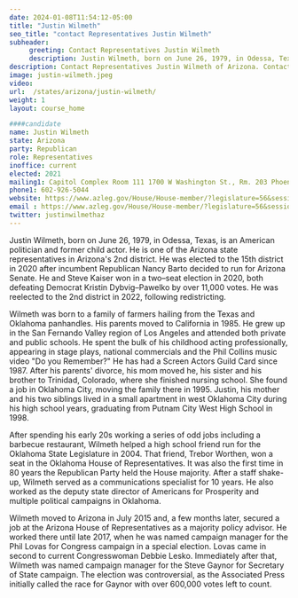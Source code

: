 ```yaml
---
date: 2024-01-08T11:54:12-05:00
title: "Justin Wilmeth"
seo_title: "contact Representatives Justin Wilmeth"
subheader:
     greeting: Contact Representatives Justin Wilmeth
     description: Justin Wilmeth, born on June 26, 1979, in Odessa, Texas, is an American politician and former child actor. He is one of the Arizona state representatives in Arizona's 2nd district.
description: Contact Representatives Justin Wilmeth of Arizona. Contact information for Justin Wilmeth includes email address, phone number, and mailing address.
image: justin-wilmeth.jpeg
video:
url:  /states/arizona/justin-wilmeth/
weight: 1
layout: course_home

####candidate
name: Justin Wilmeth
state: Arizona
party: Republican
role: Representatives
inoffice: current
elected: 2021
mailing1: Capitol Complex Room 111 1700 W Washington St., Rm. 203 Phoenix, AZ 85007-2890
phone1: 602-926-5044
website: https://www.azleg.gov/House/House-member/?legislature=56&session=128&legislator=2205/
email : https://www.azleg.gov/House/House-member/?legislature=56&session=128&legislator=2205/
twitter: justinwilmethaz
---
```


Justin Wilmeth, born on June 26, 1979, in Odessa, Texas, is an American politician and former child actor. He is one of the Arizona state representatives in Arizona's 2nd district. He was elected to the 15th district in 2020 after incumbent Republican Nancy Barto decided to run for Arizona Senate. He and Steve Kaiser won in a two–seat election in 2020, both defeating Democrat Kristin Dybvig–Pawelko by over 11,000 votes. He was reelected to the 2nd district in 2022, following redistricting.

Wilmeth was born to a family of farmers hailing from the Texas and Oklahoma panhandles. His parents moved to California in 1985. He grew up in the San Fernando Valley region of Los Angeles and attended both private and public schools. He spent the bulk of his childhood acting professionally, appearing in stage plays, national commercials and the Phil Collins music video "Do you Remember?" He has had a Screen Actors Guild Card since 1987. After his parents' divorce, his mom moved he, his sister and his brother to Trinidad, Colorado, where she finished nursing school. She found a job in Oklahoma City, moving the family there in 1995. Justin, his mother and his two siblings lived in a small apartment in west Oklahoma City during his high school years, graduating from Putnam City West High School in 1998.

After spending his early 20s working a series of odd jobs including a barbecue restaurant, Wilmeth helped a high school friend run for the Oklahoma State Legislature in 2004. That friend, Trebor Worthen, won a seat in the Oklahoma House of Representatives. It was also the first time in 80 years the Republican Party held the House majority. After a staff shake-up, Wilmeth served as a communications specialist for 10 years. He also worked as the deputy state director of Americans for Prosperity and multiple political campaigns in Oklahoma.

Wilmeth moved to Arizona in July 2015 and, a few months later, secured a job at the Arizona House of Representatives as a majority policy advisor. He worked there until late 2017, when he was named campaign manager for the Phil Lovas for Congress campaign in a special election. Lovas came in second to current Congresswoman Debbie Lesko. Immediately after that, Wilmeth was named campaign manager for the Steve Gaynor for Secretary of State campaign. The election was controversial, as the Associated Press initially called the race for Gaynor with over 600,000 votes left to count.
